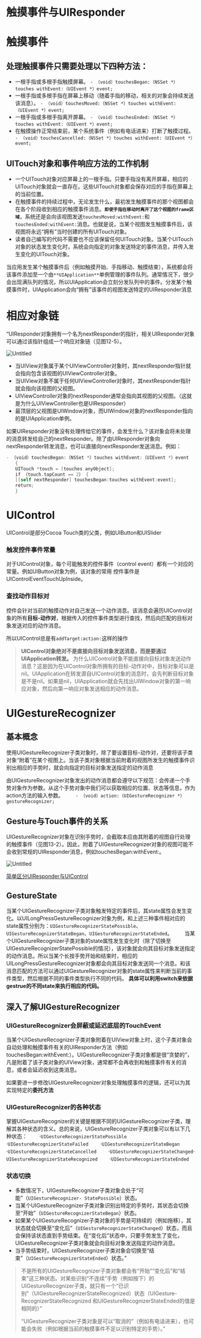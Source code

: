 # 触摸事件与UIResponder

# 触摸事件

## 处理触摸事件只需要处理以下四种方法：

- 一根手指或多根手指触摸屏幕。
`- （void）touchesBegan:（NSSet *）touches withEvent:（UIEvent *）event;`
- 一根手指或多根手指在屏幕上移动（随着手指的移动，相关的对象会持续发送该消息）。
`- （void）touchesMoved:（NSSet *）touches withEvent:（UIEvent *）event;`
- 一根手指或多根手指离开屏幕。
`- （void）touchesEnded:（NSSet *）touches withEvent:（UIEvent *）event;`
- 在触摸操作正常结束前，某个系统事件（例如有电话进来）打断了触摸过程。
`- （void）touchesCancelled:（NSSet *）touches withEvent:（UIEvent *）event;`

## UITouch对象和事件响应方法的工作机制

- 一个UITouch对象对应屏幕上的一根手指。只要手指没有离开屏幕，相应的UITouch对象就会一直存在。这些UITouch对象都会保存对应的手指在屏幕上的当前位置。
- 在触摸事件的持续过程中，无论发生什么，最初发生触摸事件的那个视图都会在各个阶段收到相应的触摸事件消息。**`即使手指在移动时离开了这个视图的frame区域`**，系统还是会向该视图发送`touchesMoved:withEvent:`和`touchesEnded:withEvent:`消息。也就是说，当某个视图发生触摸事件后，该视图将永远“拥有”当时创建的所有UITouch对象。
- 读者自己编写的代码不需要也不应该保留任何UITouch对象。当某个UITouch对象的状态发生变化时，系统会向指定的对象发送特定的事件消息，并传入发生变化的UITouch对象。

当应用发生某个触摸事件后（例如触摸开始、手指移动、触摸结束），系统都会将该事件添加至一个由`**UIApplication**`单例管理的事件队列。通常情况下，很少会出现满队列的情况，所以UIApplication会立刻分发队列中的事件。分发某个触摸事件时，UIApplication会向“拥有”该事件的视图发送特定的UIResponder消息

# 相应对象链

“UIResponder对象拥有一个名为nextResponder的指针，相关UIResponder对象可以通过该指针组成一个响应对象链（见图12-5）。

![Untitled](%E8%A7%A6%E6%91%B8%E4%BA%8B%E4%BB%B6%E4%B8%8EUIResponder%20ac2bee6dd26e482aae31cb015236f86a/Untitled.png)

- 当UIView对象属于某个UIViewController对象时，其nextResponder指针就会指向包含该视图的UIViewController对象。
- 当UIView对象不属于任何UIViewController对象时，其nextResponder指针就会指向该视图的父视图。
- UIViewController对象的nextResponder通常会指向其视图的父视图。（这就是为什么UIViewController也是UIResponsder）
- 最顶层的父视图是UIWindow对象，而UIWindow对象的nextResponder指向的是UIApplication单例。

如果UIResponder对象没有处理传给它的事件，会发生什么？该对象会将未处理的消息转发给自己的nextResponder。除了由UIResponder对象向nextResponder转发消息，也可以直接向nextResponder发送消息。例如：

```objectivec
- （void）touchesBegan:（NSSet *）touches withEvent:（UIEvent *）event
　　{
　　UITouch *touch = [touches anyObject];
　　if （touch.tapCount == 2） {
　　[[self nextResponder] touchesBegan:touches withEvent:event];
　　return;
　　}
```

# UIControl

UIControl是部分Cocoa Touch类的父类，例如UIButton和UISlider

### 触发控件事件常量

对于UIControl对象，每个可能触发的控件事件（control event）都有一个对应的常量。例如UIButton对象为例，该对象的常用 控件事件是UIControlEventTouchUpInside。

### 查找动作目标对

控件会针对当前的触摸动作对自己发送一个动作消息。该消息会遍历UIControl对象的所有**目标-动作对**，根据传入的控件事件类型进行查找，然后向匹配的目标对象发送对应的动作消息。

所以UIControl总是有`addTarget:action:`这样的操作

> **UIControl对象绝对不是直接向目标对象发送消息，而是要通过UIApplication转发。**
为什么UIControl对象不能直接向目标对象发送动作消息？这是因为在UIControl对象所拥有的目标-动作对中，目标对象可以是nil。UIApplication在转发源自UIControl对象的消息时，会先判断目标对象是不是nil。如果是nil，UIApplication就会先找出UIWindow对象的第一响应对象，然后向第一响应对象发送相应的动作消息。
> 

# UIGestureRecognizer

## 基本概念

使用UIGestureRecognizer子类对象时，除了要设置目标-动作对，还要将该子类对象“附着”在某个视图上。当该子类对象根据当前附着的视图所发生的触摸事件识别出相应的手势时，就会向指定的目标对象发送指定的动作消息

由UIGestureRecognizer对象发出的动作消息都会遵守以下规范：会传递一个手势对象作为参数。从这个手势对象中我们可以获取相应的位置、状态等信息，作为action方法的输入参数。
　　`- （void）action:（UIGestureRecognizer *）gestureRecognizer;`

## Gesture与Touch事件的关系

UIGestureRecognizer对象在识别手势时，会截取本应由其附着的视图自行处理的触摸事件（见图13-2）。因此，附着了UIGestureRecognizer对象的视图可能不会收到常规的UIResponder消息，例如touchesBegan:withEvent:。

![Untitled](%E8%A7%A6%E6%91%B8%E4%BA%8B%E4%BB%B6%E4%B8%8EUIResponder%20ac2bee6dd26e482aae31cb015236f86a/Untitled%201.png)

[简单区分UIResponder与UIControl](../316%20ObjectiveC%201b5fd0ce94e443449f4cc2271235d3f6/%E7%AE%80%E5%8D%95%E5%8C%BA%E5%88%86UIResponder%E4%B8%8EUIControl%20eba48eb914df4c808bd975e9b075c5a2.md)

## GestureState

当某个UIGestureRecognizer子类对象触发特定的事件后，其state属性会发生变化。以UILongPressGestureRecognizer对象为例，和上述三种事件相对应的state属性分别为：`UIGestureRecognizerStatePossible`、`UIGestureRecognizerStateBegan`、`UIGestureRecognizerStateEnded`。
　　当某个UIGestureRecognizer子类对象的state属性发生变化时（除了切换至UIGestureRecognizerStatePossible的情况），该对象就会向其目标对象发送指定的动作消息。所以当某个长按手势开始和结束时，相应的UILongPressGestureRecognizer对象都会向其目标对象发送同一个消息。和该消息匹配的方法可以通过UIGestureRecognizer对象的state属性来判断当前的事件类型，然后根据不同的事件类型执行不同的代码。
**具体可以利用switch来依据gestrue的不同state来执行相应的代码。**

## 深入了解UIGestureRecognizer

### UIGestureRecognizer会屏蔽或延迟底层的TouchEvent

当某个UIGestureRecognizer子类对象附着在UIView对象上时，这个子类对象会自动处理和触摸事件有关的UIResponder方法（例如touchesBegan:withEvent:）。UIGestureRecognizer子类对象都是很“贪婪的”，凡是附着了该子类对象的UIView对象，通常都不会再收到和触摸事件有关的消息，或者会延迟收到这类消息。

如果要进一步修改UIGestureRecognizer对象处理触摸事件的逻辑，还可以为其实现特定的**委托方法**

### UIGestureRecognizer的各种状态

掌握UIGestureRecognizer的关键是根据不同的UIGestureRecognizer子类，理解其各种状态的含义。总的来说，UIGestureRecognizer子类对象可以有以下几种状态：
　　·`UIGestureRecognizerStatePossible` ·`UIGestureRecognizerStateFailed`
　　·`UIGestureRecognizerStateBegan` ·`UIGestureRecognizerStateCancelled`
　　·`UIGestureRecognizerStateChanged`· `UIGestureRecognizerStateRecognized`
　　·`UIGestureRecognizerStateEnded`

### 状态切换

- 多数情况下，UIGestureRecognizer子类对象会处于“可能”（`UIGestureRecognizer- StatePossible`）状态。
- 当某个UIGestureRecognizer子类对象识别出特定的手势时，其状态会切换至“开始”（`UIGestureRecognizerStateBegan`）状态。
- 如果某个UIGestureRecognizer子类对象的手势是可持续的（例如拖移），其状态就会切换至“变化后”（`UIGestureRecognizerStateChanged`）状态，而且会保持该状态直到手势结束。在“变化后”状态中，只要手势发生了变化，UIGestureRecognizer子类对象就会向目标对象发送指定的动作消息。
- 当手势结束时，UIGestureRecognizer子类对象会切换至“结束”（`UIGestureRecognizerStateEnded`）状态。”

> 不是所有的UIGestureRecognizer子类对象都会有“开始”“变化后”和“结束”这三种状态。对某些识别“不连续”手势（例如按下）的UIGestureRecognizer子类，就只有一个“已识别”（UIGestureRecognizerStateRecognized）状态（UIGesture- RecognizerStateRecognized
和UIGestureRecognizerStateEnded的值是相同的）”
> 
> 
> “UIGestureRecognizer子类对象是可以“取消的”（例如有电话进来），也可能会失败（例如根据当前的触摸事件不足以识别特定的手势）。”
>